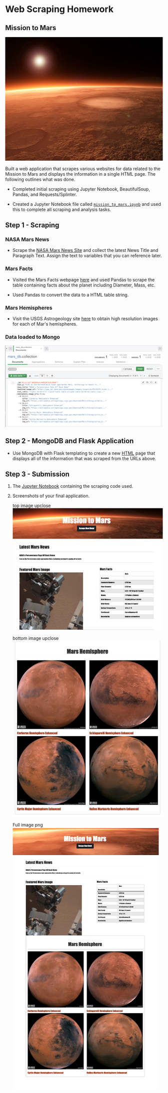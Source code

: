 # **Web Scraping Homework**
## Mission to Mars

![mission_to_mars](Mission_to_Mars/assests/mars-short-read-overlay1.jpg)

Built a web application that scrapes various websites for data related to the Mission to Mars and displays the information in a single HTML page. The following outlines what was done.

* Completed initial scraping using Jupyter Notebook, BeautifulSoup, Pandas, and Requests/Splinter.

* Created a Jupyter Notebook file called [`mission_to_mars.ipynb`](https://github.com/Kpearson72/web-scraping-challenge/blob/main/mission_to_mars.ipynb) and used this to complete all scraping and analysis tasks. 

## Step 1 - Scraping
### NASA Mars News

* Scrape the [NASA Mars News Site](https://mars.nasa.gov/news/) and collect the latest News Title and Paragraph Text. Assign the text to variables that you can reference later.

### Mars Facts

* Visited the Mars Facts webpage [here](https://space-facts.com/mars/) and used Pandas to scrape the table containing facts about the planet including Diameter, Mass, etc.

* Used Pandas to convert the data to a HTML table string.

### Mars Hemispheres

* Visit the USGS Astrogeology site [here](https://astrogeology.usgs.gov/search/results?q=hemisphere+enhanced&k1=target&v1=Mars) to obtain high resolution images for each of Mar's hemispheres.

### Data loaded to Mongo
![Mongo Image](Mission_to_Mars/assests/scraped%20data%20in%20mongo.png)

## Step 2 - MongoDB and Flask Application

* Use MongoDB with Flask templating to create a new [HTML](https://github.com/Kpearson72/web-scraping-challenge/blob/main/templates/index.html) page that displays all of the information that was scraped from the URLs above.

## Step 3 - Submission

1. The [Jupyter Notebook](https://github.com/Kpearson72/web-scraping-challenge/blob/main/mission_to_mars.ipynb) containing the scraping code used.

2. Screenshots of your final application.
   
   top image upclose
   ![image header](Mission_to_Mars/assests/top_image.png)
   
   bottom image upclose
   ![mars mission](Mission_to_Mars/assests/bottom_image.png)

   Full image png
   ![full image](Mission_to_Mars/assests/full_image.png)